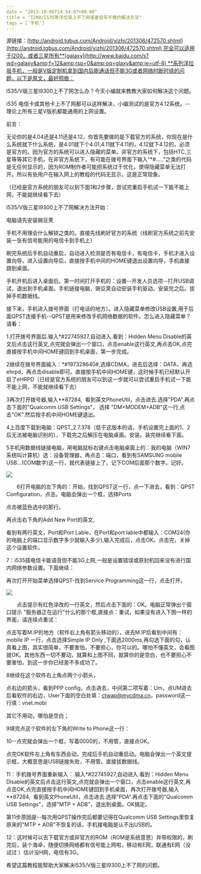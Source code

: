 ```yaml
---
date = "2013-10-06T14:54:07+08:00"
title = "I200/I535等洋垃圾上不了网或者信号不稳的解决方法"
tags = ['手机']
---
```


源链接：[http://android.tgbus.com/Android/yizhi/201306/472570.shtml](http://android.tgbus.com/Android/yizhi/201306/472570.shtml) 完全可以适用于I200，或者三星所有**[galaxy](http://www.baidu.com/s?wd=galaxy&amp;f=12&amp;rsp=0&amp;oq=glaxy&amp;ie=utf-8) **系列洋垃圾手机，一般是V版定制机拿到国内后能通话但不能3G或者网络时断时续的问题，以下是原文，最好照做：<!--more-->

I535/V版三星I9300上不了网怎么办？今天小编就来教教大家如何解决这个问题。

i535 电信卡或其他卡上不了网都可以这样解决，小编测试的是官方4.12系统。--理论上所有三星V版机都能通用的上网设置。

前言：

无论你的是4.04还是4.11还是4.12，你首先要做的是下载官方的系统，你现在是什么系统就下什么系统，是4.01就下个4.01,4.11就下4.11的，4.12就下4.12的，必须是官方的。因为官方的系统可以进入隐藏的菜单。非官方的系统下，包括HTC,三星等等其它手机，在非官方系统下，有可能在拨号界面下输入“*#.....”之类的代码是无任何显示的，因为ROM制作者可能把系统过于优化，使得隐藏菜单无法打开。所以有些用户在输入网上的教程的代码无显示，这是正常现象。

（已经是官方系统的朋友可以到下面1和2步骤，尝试完重启手机试一下能不能上网，不能就继续看下去）

I535/V版三星I9300上不了网解决方法开始：

电脑请先安装豌豆荚

手机不用理会什么解锁之类的。直接先线刷好官方的系统（线刷官方系统之前先安装一张有信号能用的电信卡到手机上）

刷完系统后手机自动重启，自动进入检测是否有电信卡，有电信卡，手机才进入设置向导，进入设置向导后，直接按手机中间的HOME键退出设置向导，手机直接跳到桌面。

手机开机后进入桌面后。第一时间打开手机的：设置--开发人员选项--打开USB调试，退出到手机桌面。手机链接电脑，豌豆荚自动安装手机驱动。安装完之后。拔掉手机数据线。

接下来，手机进入拨号界面（打电话的地方）。进入隐藏菜单修改USB设置,用于后面QPST连接手机--QPST是用来修改手机网络数据的软件。怎么进入隐藏菜单？请看：

1.打开拨号界面后.输入*#22745927,自动进入.看到：Hidden Menu Disable的英文后点击这行英文,点完就会弹出一个窗口，点击enable这行英文,再点击OK,点完直接按手机中间HOME键回到手机桌面，第一步完成。

2继续在拨号界面输入：*#197328640#,选择CDMA，进去后选择：DATA，再选ehrpd，再点击disable即可。直接按手机中间HOME键，这时候手机已经默认开启了eHRPD（已经是官方系统的朋友可以到这一步就可以尝试重启手机试一下能不能上网，不能就继续看下去）

3再次打开拨号器,输入**87284,  看到英文PhoneUtil，点击进去.选择"PDA".再点击下面的"Qualcomm USB Settings"， 选择 "DM+MODEM+ADB"这一行,点击"OK".然后按手机中间HOME键退出。

4上百度下载到电脑：QPST_2.7.378（低于这版本的话，手机设置完上面的1、2后无法被电脑识别的），下载完之后解压在电脑桌面。安装。装完继续看下面。

5手机用数据线链接电脑，用电脑鼠标右键点击电脑桌面上的：我的电脑（WIN7系统叫计算机）选：设备管理器，再点击：端口，看到有SAMSUNG mobile USB...(COM数字)这一行，就代表链接上了，记下COM后面那个数字。记好。

![](http://img2.tgbusdata.cn/v2/thumb/jpg/NDVEMiw1ODAsMTAwLDQsMywxLC0xLDAscms1MCw2MS4xNTIuMjQyLjEx/u/android.tgbus.com/Android/UploadFiles_4504/201306/2013060517061684.jpg)

　　6打开电脑的左下角的：开始，找到QPST这一行，点一下进去，看到：QPST Configuration，点击。电脑会弹出一个框，选择Ports

点击被蓝色选中的那行。

再点击右下角的Add New Port的英文,

看到有两行英文，Port和Port Lable，在Port和port lable中都输入：COM24(你的电脑上的端口显示数字多少就输入多少),输入完成后，点击OK。点击完，关掉这个设置软件。

7：i535插电信卡能语音但不能3G上网,一般是设置错误或原封机回来没有进行国内网络参数设置。下面继续：

再次打开开始菜单选择QPST-找到Service Programming这一行，点击打开。

![](http://img2.tgbusdata.cn/v2/thumb/jpg/QTZFNyw1ODAsMTAwLDQsMywxLC0xLDAscms1MCw2MS4xNTIuMjQyLjEx/u/android.tgbus.com/Android/UploadFiles_4504/201306/2013060517061682.jpg)

　　点击提示有红色涂改的一行英文，然后点击下面的：OK。电脑正常弹出个窗口提示 "服务器正在运行"什么的那个框,直接点：重试，如果没有进入下图一样的界面，请连续点重试：

点击写着M.IP的地方（软件右上角有箭头移动的），进去M.IP后看到中间有：mobile IP 一行，点击选择Simple IP Only ,下面选2000ms,再勾选下面的勾，认真看上图，其实很简单，不要害怕，不要担心，你可以的。哪怕不懂英文，会看图就OK。其他东西一切不要动，就算和上图不同，就算你的是空白，也不要担心不要害怕，到这一步你已经差不多成功了。

8继续在这个软件右上角点两个小箭头，

点右边的箭头，看到PPP config，点击进去，中间第二项写着：Um，点UM进去后看软件的右边，User下面的空白处填：[ctwap@mycdma.cn](mailto:ctwap@mycdma.cn)，password这一行填：vnet.mobi

其它不用动，哪怕是空白；

9填完点这个软件的左下角的Write to Phone这一行：

10--点完就会弹出一个框，写着0000的，不用管，直接点OK。

点完OK软件左上角有东西会动，完成后手机自动重启动。电脑会弹出一个英文提示框，大概意思是USB链接失败，不用管。直接拔数据线。

11：手机拨号界面重新输入：.输入*#22745927,自动进入.看到：Hidden Menu Disable的英文后点击这行英文,点完就会弹出一个窗口，点击enable这行英文,再点击OK,点完直接按手机中间HOME键回到手机桌面，再次打开拨号器,输入**87284,  看到英文PhoneUtil，点击进去.选择"PDA".再点击下面的"Qualcomm USB Settings"，选择"MTP + ADB"，退出到桌面。OK搞定。

第11步原因是--每次用QPST操作完后都要记得在Qualcomm USB Settings里恢复原来的"MTP + ADB"不恢复的话，手机接电脑是认不出USB的。

12：这时候可以去下载官方或非官方的ROM（ROM是系统意思）并带权限的，刷完后，装个海卓，随便切换网络都有信号能上网啦，移动有E网，联通有E网（没试过 ）估计没H网，电信有3G。

希望这篇教程能帮助大家解决I535/V版三星I9300上不了网的问题。
